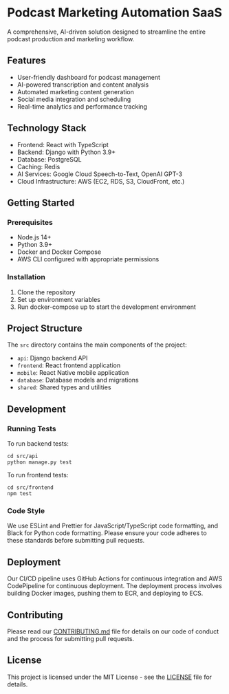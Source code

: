 # Podcast Marketing Automation SaaS

A comprehensive, AI-driven solution designed to streamline the entire podcast production and marketing workflow.

## Features

- User-friendly dashboard for podcast management
- AI-powered transcription and content analysis
- Automated marketing content generation
- Social media integration and scheduling
- Real-time analytics and performance tracking

## Technology Stack

- Frontend: React with TypeScript
- Backend: Django with Python 3.9+
- Database: PostgreSQL
- Caching: Redis
- AI Services: Google Cloud Speech-to-Text, OpenAI GPT-3
- Cloud Infrastructure: AWS (EC2, RDS, S3, CloudFront, etc.)

## Getting Started

### Prerequisites

- Node.js 14+
- Python 3.9+
- Docker and Docker Compose
- AWS CLI configured with appropriate permissions

### Installation

1. Clone the repository
2. Set up environment variables
3. Run docker-compose up to start the development environment

## Project Structure

The `src` directory contains the main components of the project:

- `api`: Django backend API
- `frontend`: React frontend application
- `mobile`: React Native mobile application
- `database`: Database models and migrations
- `shared`: Shared types and utilities

## Development

### Running Tests

To run backend tests:
```
cd src/api
python manage.py test
```

To run frontend tests:
```
cd src/frontend
npm test
```

### Code Style

We use ESLint and Prettier for JavaScript/TypeScript code formatting, and Black for Python code formatting. Please ensure your code adheres to these standards before submitting pull requests.

## Deployment

Our CI/CD pipeline uses GitHub Actions for continuous integration and AWS CodePipeline for continuous deployment. The deployment process involves building Docker images, pushing them to ECR, and deploying to ECS.

## Contributing

Please read our [CONTRIBUTING.md](CONTRIBUTING.md) file for details on our code of conduct and the process for submitting pull requests.

## License

This project is licensed under the MIT License - see the [LICENSE](LICENSE) file for details.

<!-- TODO: Add specific installation steps and commands -->

<!-- TODO: Include troubleshooting section based on common issues encountered during setup -->

<!-- TODO: Add contact information or link to support resources -->